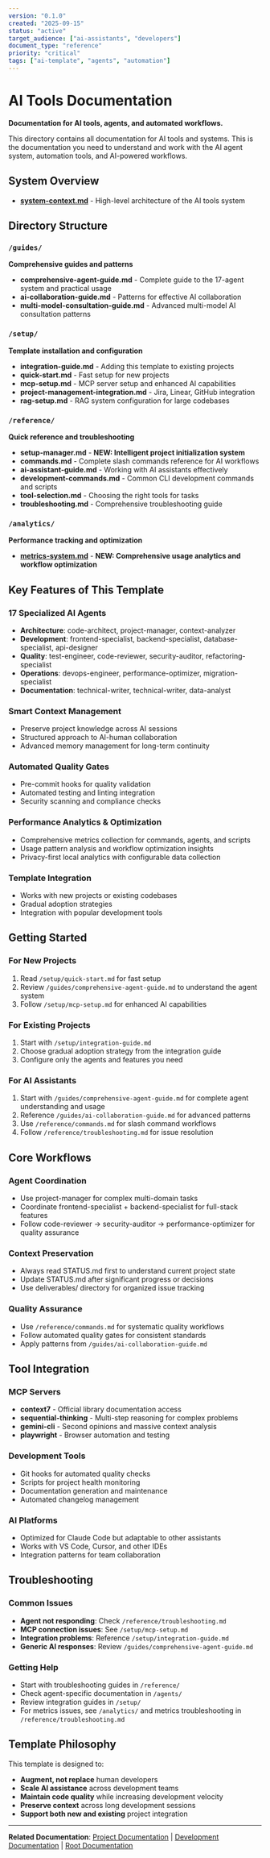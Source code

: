 ```yaml
---
version: "0.1.0"
created: "2025-09-15"
status: "active"
target_audience: ["ai-assistants", "developers"]
document_type: "reference"
priority: "critical"
tags: ["ai-template", "agents", "automation"]
---
```


# AI Tools Documentation

**Documentation for AI tools, agents, and automated workflows.**

This directory contains all documentation for AI tools and systems. This is the documentation you need to understand and work with the AI agent system, automation tools, and AI-powered workflows.

## System Overview

- **[system-context.md](./system-context.md)** - High-level architecture of the AI tools system

## Directory Structure

### `/guides/`
**Comprehensive guides and patterns**
- **comprehensive-agent-guide.md** - Complete guide to the 17-agent system and practical usage
- **ai-collaboration-guide.md** - Patterns for effective AI collaboration
- **multi-model-consultation-guide.md** - Advanced multi-model AI consultation patterns

### `/setup/`
**Template installation and configuration**
- **integration-guide.md** - Adding this template to existing projects
- **quick-start.md** - Fast setup for new projects
- **mcp-setup.md** - MCP server setup and enhanced AI capabilities
- **project-management-integration.md** - Jira, Linear, GitHub integration
- **rag-setup.md** - RAG system configuration for large codebases

### `/reference/`
**Quick reference and troubleshooting**
- **setup-manager.md** - **NEW: Intelligent project initialization system**
- **commands.md** - Complete slash commands reference for AI workflows
- **ai-assistant-guide.md** - Working with AI assistants effectively
- **development-commands.md** - Common CLI development commands and scripts
- **tool-selection.md** - Choosing the right tools for tasks
- **troubleshooting.md** - Comprehensive troubleshooting guide

### `/analytics/`
**Performance tracking and optimization**
- **[metrics-system.md](./analytics/metrics-system.md)** - **NEW: Comprehensive usage analytics and workflow optimization**

## Key Features of This Template

### 17 Specialized AI Agents
- **Architecture**: code-architect, project-manager, context-analyzer
- **Development**: frontend-specialist, backend-specialist, database-specialist, api-designer
- **Quality**: test-engineer, code-reviewer, security-auditor, refactoring-specialist
- **Operations**: devops-engineer, performance-optimizer, migration-specialist
- **Documentation**: technical-writer, technical-writer, data-analyst

### Smart Context Management
- Preserve project knowledge across AI sessions
- Structured approach to AI-human collaboration
- Advanced memory management for long-term continuity

### Automated Quality Gates
- Pre-commit hooks for quality validation
- Automated testing and linting integration
- Security scanning and compliance checks

### Performance Analytics & Optimization
- Comprehensive metrics collection for commands, agents, and scripts
- Usage pattern analysis and workflow optimization insights
- Privacy-first local analytics with configurable data collection

### Template Integration
- Works with new projects or existing codebases
- Gradual adoption strategies
- Integration with popular development tools

## Getting Started

### For New Projects
1. Read `/setup/quick-start.md` for fast setup
2. Review `/guides/comprehensive-agent-guide.md` to understand the agent system
3. Follow `/setup/mcp-setup.md` for enhanced AI capabilities

### For Existing Projects
1. Start with `/setup/integration-guide.md`
2. Choose gradual adoption strategy from the integration guide
3. Configure only the agents and features you need

### For AI Assistants
1. Start with `/guides/comprehensive-agent-guide.md` for complete agent understanding and usage
2. Reference `/guides/ai-collaboration-guide.md` for advanced patterns
3. Use `/reference/commands.md` for slash command workflows
4. Follow `/reference/troubleshooting.md` for issue resolution

## Core Workflows

### Agent Coordination
- Use project-manager for complex multi-domain tasks
- Coordinate frontend-specialist + backend-specialist for full-stack features
- Follow code-reviewer → security-auditor → performance-optimizer for quality assurance

### Context Preservation
- Always read STATUS.md first to understand current project state
- Update STATUS.md after significant progress or decisions
- Use deliverables/ directory for organized issue tracking

### Quality Assurance
- Use `/reference/commands.md` for systematic quality workflows
- Follow automated quality gates for consistent standards
- Apply patterns from `/guides/ai-collaboration-guide.md`

## Tool Integration

### MCP Servers
- **context7** - Official library documentation access
- **sequential-thinking** - Multi-step reasoning for complex problems
- **gemini-cli** - Second opinions and massive context analysis
- **playwright** - Browser automation and testing

### Development Tools
- Git hooks for automated quality checks
- Scripts for project health monitoring
- Documentation generation and maintenance
- Automated changelog management

### AI Platforms
- Optimized for Claude Code but adaptable to other assistants
- Works with VS Code, Cursor, and other IDEs
- Integration patterns for team collaboration

## Troubleshooting

### Common Issues
- **Agent not responding**: Check `/reference/troubleshooting.md`
- **MCP connection issues**: See `/setup/mcp-setup.md`
- **Integration problems**: Reference `/setup/integration-guide.md`
- **Generic AI responses**: Review `/guides/comprehensive-agent-guide.md`

### Getting Help
- Start with troubleshooting guides in `/reference/`
- Check agent-specific documentation in `/agents/`
- Review integration guides in `/setup/`
- For metrics issues, see `/analytics/` and metrics troubleshooting in `/reference/troubleshooting.md`

## Template Philosophy

This template is designed to:
- **Augment, not replace** human developers
- **Scale AI assistance** across development teams
- **Maintain code quality** while increasing development velocity
- **Preserve context** across long development sessions
- **Support both new and existing** project integration

---

**Related Documentation**: [Project Documentation](../project/README.md) | [Development Documentation](../development/README.md) | [Root Documentation](../README.md)